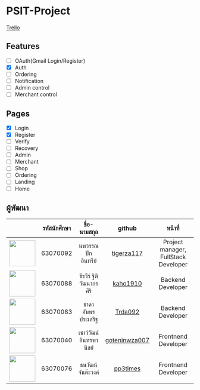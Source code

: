 # PSIT-Project

[Trello](https://trello.com/b/HdKdJiv1/workflow)

## Features

- [ ] OAuth(Gmail Login/Register)
- [x] Auth
- [ ] Ordering
- [ ] Notification
- [ ] Admin control
- [ ] Merchant control

## Pages

- [x] Login
- [x] Register
- [ ] Verify
- [ ] Recovery
- [ ] Admin
- [ ] Merchant
- [ ] Shop
- [ ] Ordering
- [ ] Landing
- [ ] Home

## ผู้พัฒนา

| | รหัสนักศึกษา | ชื่อ-นามสกุล | github | หน้าที่ |
| :---: | :---: | :---: | :---: | :---: |
| <img src="https://avatars3.githubusercontent.com/u/13928985" width="70"> | 63070092 | นพวรรณ ปักอินทรีย์ | [tigerza117](https://github.com/tigerza117) | Project manager, FullStack Developer |
| <img src="https://avatars3.githubusercontent.com/u/51158745" width="70"> | 63070088 | ธีรวีร์ ฐิติวัฒนากรศิริ | [kaho1910](https://github.com/kaho1910) | Backend Developer |
| <img src="https://avatars3.githubusercontent.com/u/73659917" width="70"> | 63070083 | ธาดา อัมพรประเสริฐ | [Trda092](https://github.com/Trda092) | Backend Developer |
| <img src="https://avatars3.githubusercontent.com/u/73677460" width="70"> | 63070040 | เชาว์วัฒน์ อินทรพานิชย์ | [goteninwza007](https://github.com/goteninwza007) | Frontnend Developer |
| <img src="https://avatars3.githubusercontent.com/u/73677600" width="70"> | 63070076 | ธนวัฒน์ จันต๊ะวงค์ | [pp3times](https://github.com/pp3times) | Frontnend Developer |